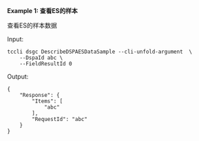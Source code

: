 **Example 1: 查看ES的样本**

查看ES的样本数据

Input: 

```
tccli dsgc DescribeDSPAESDataSample --cli-unfold-argument  \
    --DspaId abc \
    --FieldResultId 0
```

Output: 
```
{
    "Response": {
        "Items": [
            "abc"
        ],
        "RequestId": "abc"
    }
}
```

